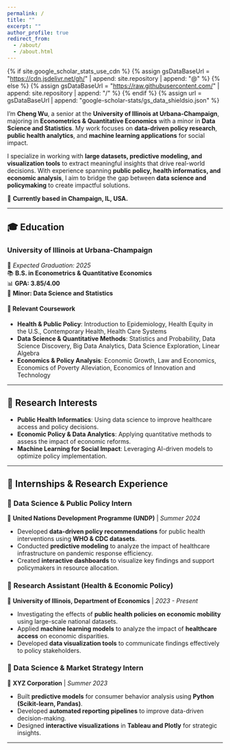 ```yaml
---
permalink: /
title: ""
excerpt: ""
author_profile: true
redirect_from: 
  - /about/
  - /about.html
---
```


{% if site.google_scholar_stats_use_cdn %}
{% assign gsDataBaseUrl = "https://cdn.jsdelivr.net/gh/" | append: site.repository | append: "@" %}
{% else %}
{% assign gsDataBaseUrl = "https://raw.githubusercontent.com/" | append: site.repository | append: "/" %}
{% endif %}
{% assign url = gsDataBaseUrl | append: "google-scholar-stats/gs_data_shieldsio.json" %}

<span class='anchor' id='about-me'></span>

I’m **Cheng Wu**, a senior at the **University of Illinois at Urbana-Champaign**, majoring in **Econometrics & Quantitative Economics** with a minor in **Data Science and Statistics**. My work focuses on **data-driven policy research**, **public health analytics**, and **machine learning applications** for social impact.  

I specialize in working with **large datasets, predictive modeling, and visualization tools** to extract meaningful insights that drive real-world decisions. With experience spanning **public policy, health informatics, and economic analysis**, I aim to bridge the gap between **data science and policymaking** to create impactful solutions.

📍 **Currently based in Champaign, IL, USA.**  

---

## 🎓 Education

### **University of Illinois at Urbana-Champaign**  
📅 *Expected Graduation: 2025*  
📚 **B.S. in Econometrics & Quantitative Economics**  
📊 **GPA: 3.85/4.00**  
📌 **Minor: Data Science and Statistics**  

#### **📖 Relevant Coursework**
- **Health & Public Policy**: Introduction to Epidemiology, Health Equity in the U.S., Contemporary Health, Health Care Systems  
- **Data Science & Quantitative Methods**: Statistics and Probability, Data Science Discovery, Big Data Analytics, Data Science Exploration, Linear Algebra  
- **Economics & Policy Analysis**: Economic Growth, Law and Economics, Economics of Poverty Alleviation, Economics of Innovation and Technology  

---


## 🔬 Research Interests

- **Public Health Informatics**: Using data science to improve healthcare access and policy decisions.  
- **Economic Policy & Data Analytics**: Applying quantitative methods to assess the impact of economic reforms.  
- **Machine Learning for Social Impact**: Leveraging AI-driven models to optimize policy implementation.  

---

## 💼 Internships & Research Experience

### 🔹 **Data Science & Public Policy Intern**  
📍 **United Nations Development Programme (UNDP)** | *Summer 2024*  
- Developed **data-driven policy recommendations** for public health interventions using **WHO & CDC datasets**.  
- Conducted **predictive modeling** to analyze the impact of healthcare infrastructure on pandemic response efficiency.  
- Created **interactive dashboards** to visualize key findings and support policymakers in resource allocation.

### 🔹 **Research Assistant (Health & Economic Policy)**  
📍 **University of Illinois, Department of Economics** | *2023 - Present*  
- Investigating the effects of **public health policies on economic mobility** using large-scale national datasets.  
- Applied **machine learning models** to analyze the impact of **healthcare access** on economic disparities.  
- Developed **data visualization tools** to communicate findings effectively to policy stakeholders.

### 🔹 **Data Science & Market Strategy Intern**  
📍 **XYZ Corporation** | *Summer 2023*  
- Built **predictive models** for consumer behavior analysis using **Python (Scikit-learn, Pandas)**.  
- Developed **automated reporting pipelines** to improve data-driven decision-making.  
- Designed **interactive visualizations** in **Tableau and Plotly** for strategic insights.


---

